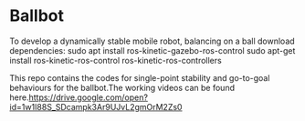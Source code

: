 # Ballbot
To develop a dynamically stable mobile robot, balancing on a ball
download dependencies:
sudo apt install ros-kinetic-gazebo-ros-control
sudo apt-get install ros-kinetic-ros-control ros-kinetic-ros-controllers

This repo contains the codes for single-point stability and go-to-goal behaviours for the ballbot.The working videos can be found here.https://drive.google.com/open?id=1w1I88S_SDcampk3Ar9UJvL2gmOrM2Zs0
